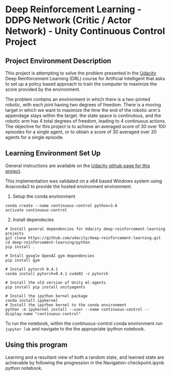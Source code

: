 # Deep Reinforcement Learning - DDPG Network (Critic / Actor Network) - Unity Continuous Control Project

## Project Environment Description

This project is attempting to solve the problem presented in the [Udacity](https://www.udacity.com/) Deep Reinforcement Learning (DRL) course for Artificial Intelligent that asks to set up a policy based approach to  train the computer to maximize the score provided by the environment.  

The problem contains an environment in which there is a two-jointed robotic, with each joint having two degrees of freedom.  There is a moving target in which we want to maximize the time the end of the robotic arm's appendage stays within the target. the state space is continutous, and the robotic arm has 4 total degrees of freedom, leading to 4 continuous actions.  The objective for this project is to achieve an averaged score of 30 over 100 episodes for a single agent, or to obtain a score of 30 averaged over 20 agents for a single episode.

## Learning Environment Set Up

General instructions are available on the [Udacity github page for this project](https://github.com/udacity/deep-reinforcement-learning/tree/master/p2_continuous-control).

This implementation was validated on a x64 based Windows system using Anaconda3 to provide the hosted environment environment.

1. Setup the conda environment
```
conda create --name continuous-control python=3.6 
activate continuous-control
```
2. Install dependecies
```
# Install general dependencies for Udacity deep-reinforcement-learning projects
git clone https://github.com/udacity/deep-reinforcement-learning.git
cd deep-reinforcement-learning/python
pip install .

# Intall google OpenAI gym dependencies
pip install gym

# Install pytorch 0.4.1
conda install pytorch=0.4.1 cuda92 -c pytorch

# Install the old version of Unity ml-agents
pip install pip install unityagents

# Install the ipython kernel package
conda install ipykernel
# Install the ipython kernel to the conda environment
python -m ipykernel install --user --name continuous-control --display-name "continuous-control"
```

To run the notebook, within the continuous-control conda environment run `jupyter lab` and navigate to the the appropriate ipython notebook.


## Using this program

Learning and a resultant view of both a random state, and learned state are achievable by following the progression in the Navigation-checkpoint.ipynb python notebook.
